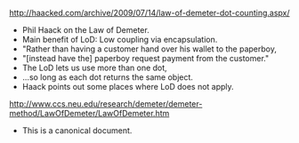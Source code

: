 
http://haacked.com/archive/2009/07/14/law-of-demeter-dot-counting.aspx/

* Phil Haack on the Law of Demeter.
* Main benefit of LoD: Low coupling via encapsulation.
* "Rather than having a customer hand over his wallet to the paperboy, 
* "[instead have the] paperboy request payment from the customer."
* The LoD lets us use more than one dot, 
* ...so long as each dot returns the same object.
* Haack points out some places where LoD does not apply.

http://www.ccs.neu.edu/research/demeter/demeter-method/LawOfDemeter/LawOfDemeter.htm

* This is a canonical document.
